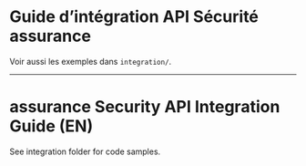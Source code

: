 # Guide d’intégration API Sécurité assurance

Voir aussi les exemples dans `integration/`.

---

# assurance Security API Integration Guide (EN)

See integration folder for code samples.
